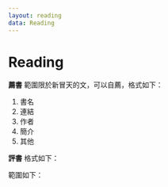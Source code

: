 ```yaml
---
layout: reading
data: Reading
---
```

# Reading

**薦書**
範圍限於新冒天的文，可以自薦，格式如下：
1. 書名
2. 連結
3. 作者
4. 簡介
5. 其他

**評書**
格式如下：

範圍如下：
